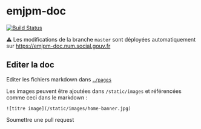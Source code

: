 # emjpm-doc
 
 [![Build Status](https://travis-ci.com/SocialGouv/eMJPM-doc.svg?branch=master)](https://travis-ci.com/SocialGouv/eMJPM-doc)

:warning: Les modifications de la branche `master` sont déployées automatiquement sur https://emjpm-doc.num.social.gouv.fr

## Editer la doc

Editer les fichiers markdown dans [`./pages`](./pages)

Les images peuvent être ajoutées dans `/static/images` et référencées comme ceci dans le markdown :

`![titre image](/static/images/home-banner.jpg)`

Soumettre une pull request
